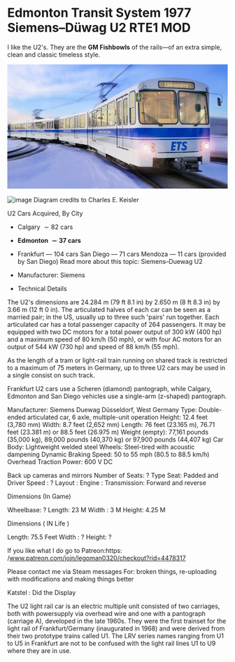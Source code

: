 # Edmonton Transit System 1977 Siemens–Düwag U2 RTE1 MOD

I like the U2's. They are the **GM Fishbowls** of the rails—of an extra simple, clean and classic timeless style.

![image](https://github.com/al2wang/MSTS-TSW-Projects/blob/main/ETS_Siemens%E2%80%93D%C3%BCwag-U2/u2-rendering-1.jpg)

![image](https://github.com/MaiEmily/map/blob/master/public/image/20190528145810708.png)
Diagram credits to Charles E. Keisler

U2 Cars Acquired, By City

- Calgary $\sim 82$ cars
- **Edmonton $\sim 37$ cars**
- Frankfurt — 104 cars
San Diego — 71 cars
Mendoza — 11 cars (provided by San Diego)
Read more about this topic:  Siemens–Duewag U2

- Manufacturer: Siemens
- Technical Details

The U2's dimensions are $24.284 \text{ m}$ (79 ft 8.1 in) by 2.650 m (8 ft 8.3 in) by 3.66 m (12 ft 0 in). The articulated halves of each car can be seen as a married pair; in the US, usually up to three such 'pairs' run together. Each articulated car has a total passenger capacity of 264 passengers. It may be equipped with two DC motors for a total power output of 300 kW (400 hp) and a maximum speed of 80 km/h (50 mph), or with four AC motors for an output of 544 kW (730 hp) and speed of 88 km/h (55 mph).

As the length of a tram or light-rail train running on shared track is restricted to a maximum of 75 meters in Germany, up to three U2 cars may be used in a single consist on such track.

Frankfurt U2 cars use a Scheren (diamond) pantograph, while Calgary, Edmonton and San Diego vehicles use a single-arm (z-shaped) pantograph.

Manufacturer: Siemens Duewag Düsseldorf, West Germany
Type: Double-ended articulated car, 6 axle, multiple-unit operation
Height: 12.4 feet (3,780 mm)
Width: 8.7 feet (2,652 mm)
Length: 76 feet (23.165 m), 76.71 feet (23.381 m) or 88.5 feet (26.975 m)
Weight (empty): 77,161 pounds (35,000 kg), 89,000 pounds (40,370 kg) or 97,900 pounds (44,407 kg)
Car Body: Lightweight welded steel
Wheels: Steel-tired with acoustic dampening
Dynamic Braking
Speed: 50 to 55 mph (80.5 to 88.5 km/h)
Overhead Traction Power: 600 V DC


Back up cameras and mirrors
Number of Seats: ?
Type Seat: Padded and Driver
Speed : ?
Layout :
Engine :
Transmission: Forward and reverse

Dimensions (In Game)

Wheelbase: ?
Length: 23 M
Width : 3 M
Height: 4.25 M

Dimensions ( IN Life )

Length: 75.5 Feet
Width : ?
Height: ?

If you like what I do go to Patreon:https: /www.patreon.com/join/legoman0320/checkout?rid=4478317

Please contact me via Steam messages
For: broken things, re-uploading with modifications and making things better

Katstel :
Did the Display

The U2 light rail car is an electric multiple unit consisted of two carriages, both with powersupply via overhead wire and one with a pantograph (carriage A), developed in the late 1960s. They were the first trainset for the light rail of Frankfurt/Germany (inaugurated in 1968) and were derived from their two prototype trains called U1. The LRV series names ranging from U1 to U5 in Frankfurt are not to be confused with the light rail lines U1 to U9 where they are in use.
